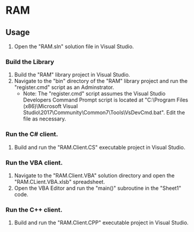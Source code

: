 # RAM
## Usage
1. Open the "RAM.sln" solution file in Visual Studio.
### Build the Library
1. Build the "RAM" library project in Visual Studio.
1. Navigate to the "bin" directory of the "RAM" library project and run the "register.cmd" script as an Adminstrator.
    * Note: The "register.cmd" script assumes the Visual Studio Developers Command Prompt script is located at "C:\Program Files (x86)\Microsoft Visual Studio\2017\Community\Common7\Tools\VsDevCmd.bat". Edit the file as necessary.
### Run the C# client.
1. Build and run the "RAM.Client.CS" executable project in Visual Studio.
### Run the VBA client.
1. Navigate to the "RAM.Client.VBA" solution directory and open the "RAM.CLient.VBA.xlsb" spreadsheet.
1. Open the VBA Editor and run the "main()" subroutine in the "Sheet1" code.
### Run the C++ client.
1. Build and run the "RAM.Client.CPP" executable project in Visual Studio.
